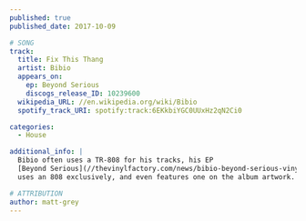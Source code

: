 ```yaml
---
published: true
published_date: 2017-10-09

# SONG
track:
  title: Fix This Thang
  artist: Bibio
  appears_on:
    ep: Beyond Serious
    discogs_release_ID: 10239600
  wikipedia_URL: //en.wikipedia.org/wiki/Bibio
  spotify_track_URI: spotify:track:6EKkbiYGC0UUxHz2qN2Ci0

categories:
  - House

additional_info: |
  Bibio often uses a TR-808 for his tracks, his EP
  [Beyond Serious](//thevinylfactory.com/news/bibio-beyond-serious-vinyl)
  uses an 808 exclusively, and even features one on the album artwork.

# ATTRIBUTION
author: matt-grey
---
```

